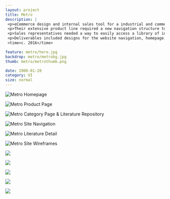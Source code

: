```yaml
---
layout: project
title: Metro
description: |
 <p>eCommerce design and internal sales tool for a industrial and commercial shelving manufacturer.</p>
 <p>Their extensive product line required a new navigation structure to let potential customers easily find applicable categories and items.</p>
 <p>Sales representatives needed a way to easily access a library of information about their product line at any time. The resulting app lets them use product materials such as images, manuals, warranties, and competitors in the field during sales pitches.</p>
 <p>Deliverables included designs for the website navigation, homepage, shopping experience, and literature reference system, as well as designs for the entire web-based app.</p>
 <time>c. 2016</time>

feature: metro/hero.jpg
backdrop: metro/metrobg.jpg
thumb: metro/metrothumb.png

date: 2000-01-20
category: UI
size: normal
---
```


![Metro Homepage]({{site.project_img_path}}metro/homepage.jpg)

![Metro Product Page]({{site.project_img_path}}metro/page_a.jpg)

![Metro Category Page & Literature Repository]({{site.project_img_path}}metro/page_b.jpg)

![Metro Site Navigation]({{site.project_img_path}}metro/navbar.jpg)

![Metro Literature Detail]({{site.project_img_path}}metro/modal.jpg)

![Metro Site Wireframes]({{site.project_img_path}}metro/wireframes.jpg)

![]({{site.project_img_path}}metro/metro_app_2.jpg)

![]({{site.project_img_path}}metro/metro_app_3.jpg)

![]({{site.project_img_path}}metro/metro_app_4.jpg)

![]({{site.project_img_path}}metro/metro_app_5.jpg)

![]({{site.project_img_path}}metro/metro_app_6.jpg)
